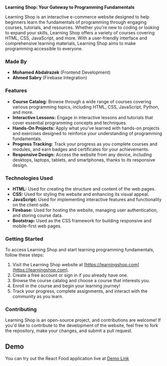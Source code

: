 **Learning Shop: Your Gateway to Programming Fundamentals**

Learning Shop is an interactive e-commerce website designed to help beginners learn the fundamentals of programming through engaging courses, tutorials, and resources. Whether you're new to coding or looking to expand your skills, Learning Shop offers a variety of courses covering HTML, CSS, JavaScript, and more. With a user-friendly interface and comprehensive learning materials, Learning Shop aims to make programming accessible to everyone.

### Made By
- **Mohamed Abdalrazek** (Frontend Development)
- **Ahmed Sabry** (Firebase Integration)

### Features
- **Course Catalog:** Browse through a wide range of courses covering various programming topics, including HTML, CSS, JavaScript, Python, and more.
- **Interactive Lessons:** Engage in interactive lessons and tutorials that cover essential programming concepts and techniques.
- **Hands-On Projects:** Apply what you've learned with hands-on projects and exercises designed to reinforce your understanding of programming fundamentals.
- **Progress Tracking:** Track your progress as you complete courses and modules, and earn badges and certificates for your achievements.
- **Responsive Design:** Access the website from any device, including desktops, laptops, tablets, and smartphones, thanks to its responsive design.

### Technologies Used
- **HTML:** Used for creating the structure and content of the web pages.
- **CSS:** Used for styling the website and enhancing its visual appeal.
- **JavaScript:** Used for implementing interactive features and functionality on the client-side.
- **Firebase:** Used for hosting the website, managing user authentication, and storing course data.
- **Bootstrap:** Used as the CSS framework for building responsive and mobile-first web pages.

### Getting Started
To access Learning Shop and start learning programming fundamentals, follow these steps:
1. Visit the Learning Shop website at [https://learningshop.com](https://learningshop.com).
2. Create a free account or sign in if you already have one.
3. Browse the course catalog and choose a course that interests you.
4. Enroll in the course and begin your learning journey!
5. Track your progress, complete assignments, and interact with the community as you learn.

### Contributing
Learning Shop is an open-source project, and contributions are welcome! If you'd like to contribute to the development of the website, feel free to fork the repository, make your changes, and submit a pull request.


## Demo

You can try out the React Food application live at [Demo Link](https://dr-rabi3.github.io/Learing-Shop-Web-site-Project-/)
